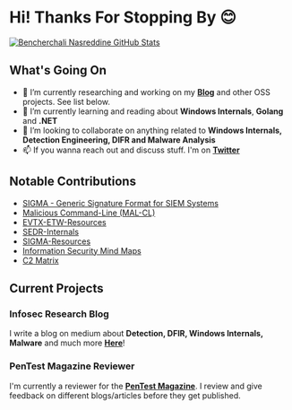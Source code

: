 # Hi! Thanks For Stopping By 😊

<!--
**nasbench/nasbench** is a ✨ _special_ ✨ repository because its `README.md` (this file) appears on your GitHub profile.

Here are some ideas to get you started:

- 🔭 I’m currently working on ...
- 🌱 I’m currently learning ...
- 👯 I’m looking to collaborate on anything related to Detection Engineering, DIFR and  
- 🤔 I’m looking for help with ...
- 💬 Ask me about ...
- 📫 How to reach me: ...
- 😄 Pronouns: ...
- ⚡ Fun fact: ...
-->

[![Bencherchali Nasreddine GitHub Stats](https://github-readme-stats.vercel.app/api?username=nasbench&count_private=true&show_icons=true&theme=dark&hide_rank=false)](https://github.com/anuraghazra/github-readme-stats)

## What's Going On

- 🔭 I’m currently researching and working on my [**Blog**](https://nasbench.medium.com/) and other OSS projects. See list below.
- 🌱 I’m currently learning and reading about **Windows Internals**, **Golang** and **.NET**
- 👯 I’m looking to collaborate on anything related to **Windows Internals, Detection Engineering, DIFR and Malware Analysis**
- 📫 If you wanna reach out and discuss stuff. I'm on [**Twitter**](https://twitter.com/nas_bench)

## Notable Contributions

- [SIGMA - Generic Signature Format for SIEM Systems](https://github.com/SigmaHQ/sigma/commits?author=nasbench)
- [Malicious Command-Line (MAL-CL)](https://github.com/3CORESec/MAL-CL)
- [EVTX-ETW-Resources](https://github.com/nasbench/EVTX-ETW-Resources/)
- [SEDR-Internals](https://github.com/nasbench/SEDR-Internals)
- [SIGMA-Resources](https://github.com/nasbench/SIGMA-Resources)
- [Information Security Mind Maps](https://github.com/nasbench/MindMaps)
- [C2 Matrix](https://docs.google.com/spreadsheets/d/1b4mUxa6cDQuTV2BPC6aA-GR4zGZi0ooPYtBe4IgPsSc/edit#gid=0)
<!--
- [SANS "Windows Third-Party Apps Forensics Reference" Contributor](https://www.sans.org/posters/windows-third-party-apps-forensics-poster/)
- [MITRE ATT&CK - T1547.014 - Boot or Logon Autostart Execution: Active Setup](https://attack.mitre.org/techniques/T1547/014/)
- [F-Secure 2022 Hall Of Fame](https://www.f-secure.com/us-en/home/support/vulnerability-reward-program/hall-of-fame)
- [F-Secure 2021 Honorable Mention](https://www.f-secure.com/en/business/programs/vulnerability-reward-program/hall-of-fame)
- [CVE-2019-19547](https://nvd.nist.gov/vuln/detail/CVE-2019-19547)
- [CVE-2020-5839](https://nvd.nist.gov/vuln/detail/CVE-2020-5839)
- [CVE-2020-12593](https://nvd.nist.gov/vuln/detail/CVE-2020-12593)
- [CVE-2021-44750](https://nvd.nist.gov/vuln/detail/CVE-2021-44750)
- [CVE-2022-1823](https://nvd.nist.gov/vuln/detail/CVE-2022-1823)
- [CVE-2022-1824](https://nvd.nist.gov/vuln/detail/CVE-2022-1824)
- [CVE-2022-37025](https://nvd.nist.gov/vuln/detail/CVE-2022-37025)
- [Kaspersky Advisory - November 2022](https://support.kaspersky.com/general/vulnerability.aspx?el=12430#011122)
- [ZVE-2018-1886 - Reflected XSS in ManageEngine Application Manager (13 Build 13970) and prior](https://www.manageengine.com/products/applications_manager/issues.html#v13980)
- [ZVE-2018-1870 - Stored XSS in ManageEngine Application Manager (13 Build 13970) and prior](https://www.manageengine.com/products/applications_manager/issues.html#v13980)
- [ZVE-2018-1867 - Reflected XSS in ManageEngine Application Manager (13 Build 13980) and prior](https://www.manageengine.com/products/applications_manager/issues.html#v13990)
-->
## Current Projects

### Infosec Research Blog

I write a blog on medium about **Detection, DFIR, Windows Internals, Malware** and much more [**Here**](https://nasbench.medium.com/)!

### PenTest Magazine Reviewer

I'm currently a reviewer for the [**PenTest Magazine**](https://pentestmag.com/). I review and give feedback on different blogs/articles before they get published.

